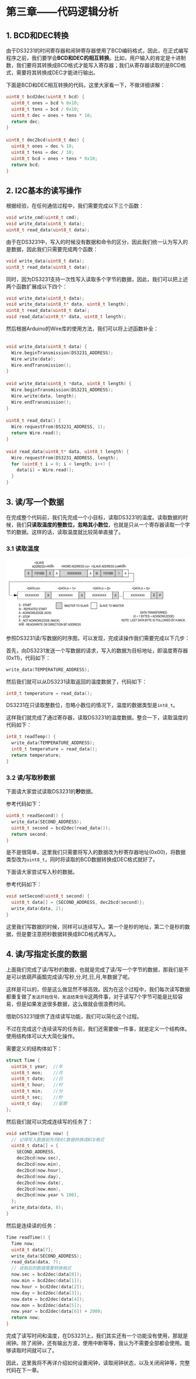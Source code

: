 # 第三章——代码逻辑分析

## 1. BCD和DEC转换

由于DS3231的时间寄存器和闹钟寄存器使用了BCD编码格式，因此，在正式编写程序之前，我们要学会**BCD和DEC的相互转换**。比如，用户输入的肯定是十进制数，我们要将其转换成BCD格式才能写入寄存器；我们从寄存器读取的是BCD格式，需要将其转换成DEC才能进行输出。

下面是BCD和DEC相互转换的代码，这里大家看一下，不做详细讲解：

```cpp
uint8_t bcd2dec(uint8_t bcd) {
  uint8_t ones = bcd % 0x10;
  uint8_t tens = bcd / 0x10;
  uint8_t dec = ones + tens * 10;
  return dec;
}

uint8_t dec2bcd(uint8_t dec) {
  uint8_t ones = dec % 10;
  uint8_t tens = dec / 10;
  uint8_t bcd = ones + tens * 0x10;
  return bcd;
}
```

## 2. I2C基本的读写操作

根据经验，在任何通信过程中，我们需要完成以下三个函数：

```cpp
void write_cmd(uint8_t cmd);
void write_data(uint8_t data);
uint8_t read_data(uint8_t data);
```

由于在DS3231中，写入的时候没有数据和命令的区分，因此我们统一认为写入的是数据，因此我们只需要完成两个函数：

```cpp
void write_data(uint8_t data);
uint8_t read_data(uint8_t data);
```

同时，因为DS3231支持一次性写入读取多个字节的数据，因此，我们可以把上述两个函数扩展成以下四个：


```cpp
void write_data(uint8_t data);
void write_data(uint8_t* data, uint8_t length);
uint8_t read_data(uint8_t data);
void read_data(uint8_t* data, uint8_t length);
```

然后根据Arduino的Wire库的使用方法，我们可以将上述函数补全：

```cpp

void write_data(uint8_t data) {
  Wire.beginTransmission(DS3231_ADDRESS);
  Wire.write(data);
  Wire.endTransmission();
}

void write_data(uint8_t *data, uint8_t length) {
  Wire.beginTransmission(DS3231_ADDRESS);
  Wire.write(data, length);
  Wire.endTransmission();
}

uint8_t read_data() {
  Wire.requestFrom(DS3231_ADDRESS, 1);
  return Wire.read();
}

void read_data(uint8_t* data, uint8_t length) {
  Wire.requestFrom(DS3231_ADDRESS, length);
  for (uint8_t i = 0; i < length; i++) {
    data[i] = Wire.read();
  }
}
```

## 3. 读/写一个数据

在完成整个代码前，我们先完成一个小目标，读取DS3231的温度。读取数据的时候，我们**只读取温度的整数位，忽略其小数位**，也就是只从一个寄存器读取一个字节的数据。这样的话，读取温度就比较简单直接了。

### 3.1 读取温度

![DS3231的I2C通信](images/2-10.png)

参照DS3231读/写数据的时序图，可以发现，完成读操作我们需要完成以下几步：

首先，向DS3231发送一个写数据的请求，写入的数据为目标地址，即温度寄存器(0x11)，代码如下：

```cpp
write_data(TEMPERATURE_ADDRESS);
```

然后我们就可以从DS3231读取返回的温度数据了，代码如下：

```cpp
int8_t temperature = read_data();
```

DS3231在只读取整数位，忽略小数位的情况下，温度的数据类型是`int8_t`。

这样我们就完成了通过寄存器，读取DS3231的温度数据。整合一下，读取温度的代码如下：

```cpp
int8_t readTemp() {
  write_data(TEMPERATURE_ADDRESS);
  int8_t temperature = read_data();
  return temperature;
}
```

### 3.2 读/写取秒数据

下面请大家尝试读取DS3231的**秒**数据。

参考代码如下：

```cpp
uint8_t readSecond() {
  write_data(SECOND_ADDRESS);
  uint8_t second = bcd2dec(read_data());
  return second;
}
```

是不是很简单，这里我们只需要将写入的数据改为秒寄存器地址(0x00)，将数据类型改为`uint8_t`，同时将读取的BCD数据转换成DEC格式就好了。

下面请大家尝试写入秒的数据。

参考代码如下：

```cpp
void setSecond(uint8_t second) {
  uint8_t data[] = {SECOND_ADDRESS, dec2bcd(second)};
  write_data(data, 2);
}
```

这里我们写数据的时候，同样可以连续写入。第一个是秒的地址，第二个是秒的数据，但是要注意把秒数据转换成BCD格式再写入。

## 4. 读/写指定长度的数据

上面我们完成了读/写秒的数据，也就是完成了读/写一个字节的数据，那我们是不是可以依葫芦画瓢完成读/写秒,分,时,日,月,年数据了呢。

这样是可以的，但是这么做显然不够高效。因为在这个过程中，我们每次读写数据都重复做了`发送开始信号，发送结束信号`这两件事，对于读写7个字节可能是比较容易，但是如果发送很多数据，这么做就会很浪费时间。

借助DS3231提供了连续读写功能，我们可以简化这个过程。

不过在完成这个连续读写的任务前，我们还需要做一件事，就是定义一个结构体。使用结构体可以大大简化操作。

需要定义的结构体如下：

```cpp
struct Time {
  uint16_t year;  //年
  uint8_t mon;    //月
  uint8_t date;   //日
  uint8_t hour;   //时
  uint8_t min;    //分
  uint8_t sec;    //秒
  uint8_t day;    //星期
};
```

然后我们就可以完成连续写的任务了：

```cpp
void setTime(Time now) {
  // 记得写入数据前先将DEC数据转换成BCD格式
  uint8_t data[] = {
    SECOND_ADDRESS,
    dec2bcd(now.sec),
    dec2bcd(now.min),
    dec2bcd(now.hour),
    dec2bcd(now.day),
    dec2bcd(now.date),
    dec2bcd(now.mon),
    dec2bcd(now.year % 100),
  };
  write_data(data, 8);
}
```

然后是连续读的任务：

```cpp
Time readTime() {
  Time now;
  uint8_t data[7];
  write_data(SECOND_ADDRESS);
  read_data(data, 7);
  // 读取后的数据需要转换格式
  now.sec = bcd2dec(data[0]);
  now.min = bcd2dec(data[1]);
  now.hour = bcd2dec(data[2]);
  now.day = bcd2dec(data[3]);
  now.date = bcd2dec(data[4]);
  now.mon = bcd2dec(data[5]);
  now.year = bcd2dec(data[6]) + 2000;
  return now;
}
```

完成了读写时间和温度，在DS3231上，我们其实还有一个功能没有使用，那就是闹钟。除了闹钟，还有输出方波，使用中断等等，我认为不需要全部都会使用。能够读取时间就可以了。

因此，这里我将不再详介绍如何设置闹钟，读取闹钟状态，以及关闭闹钟等，完整代码在下一章。